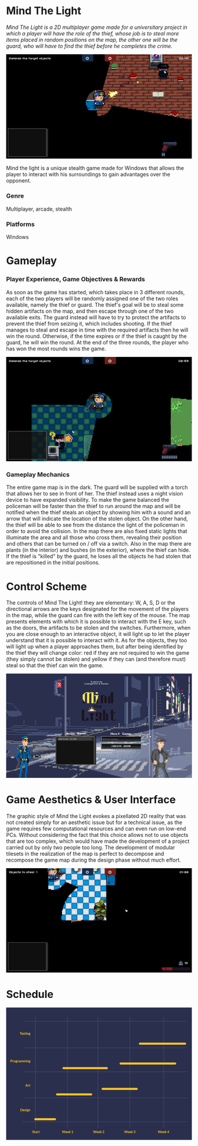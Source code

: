 



# Mind The Light

*Mind The Light is a 2D multiplayer game made for a universitary project in which a player will have the role of the thief, whose job is to steal more items placed in random positions on the map, the other one will be the guard, who will have to find the thief before he completes the crime.*

![game1](\img\game1.png)

Mind the light is a unique stealth game made for Windows that allows the player to interact with his surroundings to gain advantages over the opponent.

### Genre

Multiplayer, arcade, stealth 

### Platforms

Windows 

# Gameplay

### Player Experience, Game Objectives & Rewards

As soon as the game has started, which takes place in 3 different rounds, each of the two players will be randomly assigned one of the two roles available, namely the thief or guard. The thief's goal will be to steal some hidden artifacts on the map, and then escape through one of the two available exits. The guard instead will have to try to protect the artifacts to prevent the thief from seizing it, which includes shooting. If the thief manages to steal and escape in time with the required artifacts then he will win the round. Otherwise, if the time expires or if the thief is caught by the guard, he will win the round. At the end of the three rounds, the player who has won the most rounds wins the game.

![game3](\img\game3.png)

### Gameplay Mechanics

The entire game map is in the dark. The guard will be supplied with a torch that allows her to see in front of her. The thief instead uses a night vision device to have expanded visibility. To make the game balanced the policeman will be faster than the thief to run around the map and will be notified when the thief steals an object by showing him with a sound and an arrow that will indicate the location of the stolen object. On the other hand, the thief will be able to see from the distance the light of the policeman in order to avoid the collision. In the map there are also fixed static lights that illuminate the area and all those who cross them, revealing their position and others that can be turned on / off via a switch. Also in the map there are plants (in the interior) and bushes (in the exterior), where the thief can hide. If the thief is "killed" by the guard, he loses all the objects he had stolen that are repositioned in the initial positions.

# Control Scheme

The controls of Mind The Light! they are elementary: W, A, S, D or the directional arrows are the keys designated for the movement of the players in the map, while the guard can fire with the left key of the mouse. The map presents elements with which it is possible to interact with the E key, such as the doors, the artifacts to be stolen and the switches. Furthermore, when you are close enough to an interactive object, it will light up to let the player understand that it is possible to interact with it. As for the objects, they too will light up when a player approaches them, but after being identified by the thief they will change color: red if they are not required to win the game (they simply cannot be stolen) and yellow if they can (and therefore must) steal so that the thief can win the game.

![menu](\img\menu.png)

# Game Aesthetics & User Interface

The graphic style of Mind the Light evokes a pixellated 2D reality that was not created simply for an aesthetic issue but for a technical issue, as the game requires few computational resources and can even run on low-end PCs. Without considering the fact that this choice allows not to use objects that are too complex, which would have made the development of a project carried out by only two people too long. The development of modular tilesets in the realization of the map is perfect to decompose and recompose the game map during the design phase without much effort.

![game2](\img\game2.png)

# Schedule

![timeline](\img\timeline.jpg)
